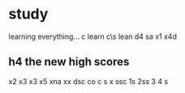 # study
learning everything...  c
learn c\s
lean d4 sa
x1 x4d
## h4 the new high scores
x2 x3
x3 x5 xna
xx dsc
co c s
x ssc
1s
2ss
3
4 s
